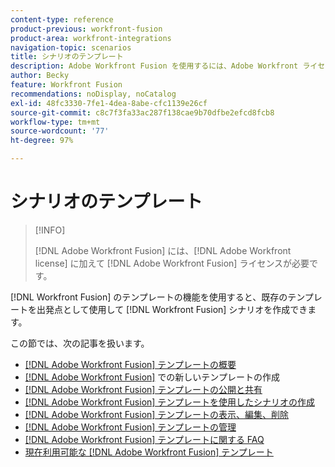 ```yaml
---
content-type: reference
product-previous: workfront-fusion
product-area: workfront-integrations
navigation-topic: scenarios
title: シナリオのテンプレート
description: Adobe Workfront Fusion を使用するには、Adobe Workfront ライセンスに加えて、Adobe Workfront Fusion ライセンスが必要です。
author: Becky
feature: Workfront Fusion
recommendations: noDisplay, noCatalog
exl-id: 48fc3330-7fe1-4dea-8abe-cfc1139e26cf
source-git-commit: c8c7f3fa33ac287f138cae9b70dfbe2efcd8fcb8
workflow-type: tm+mt
source-wordcount: '77'
ht-degree: 97%

---
```


# シナリオのテンプレート

>[!INFO]
>
>[!DNL Adobe Workfront Fusion] には、[!DNL Adobe Workfront license] に加えて [!DNL Adobe Workfront Fusion] ライセンスが必要です。

[!DNL Workfront Fusion] のテンプレートの機能を使用すると、既存のテンプレートを出発点として使用して [!DNL Workfront Fusion] シナリオを作成できます。

この節では、次の記事を扱います。

* [[!DNL Adobe Workfront Fusion] テンプレートの概要](/help/quicksilver/workfront-fusion/scenarios/templates/fusion-templates-overview.md)
* [ [!DNL Adobe Workfront Fusion]](../../../workfront-fusion/scenarios/templates/create-new-fusion-templates.md) での新しいテンプレートの作成
* [ [!DNL Adobe Workfront Fusion]  テンプレートの公開と共有](../../../workfront-fusion/scenarios/templates/publish-and-share-fusion-templates.md)
* [ [!DNL Adobe Workfront Fusion]  テンプレートを使用したシナリオの作成](../../../workfront-fusion/scenarios/templates/create-scenarios-with-fusion-templates.md)
* [ [!DNL Adobe Workfront Fusion]  テンプレートの表示、編集、削除](../../../workfront-fusion/scenarios/templates/view-edit-and-delete-fusion-templates.md)
* [[!DNL Adobe Workfront Fusion] テンプレートの管理](../../../workfront-fusion/scenarios/templates/fusion-templates-adminstration.md)
* [[!DNL Adobe Workfront Fusion] テンプレートに関する FAQ](../../../workfront-fusion/scenarios/templates/fusion-templates-faqs.md)
* [現在利用可能な  [!DNL Adobe Workfront Fusion]  テンプレート](../../../workfront-fusion/scenarios/templates/currently-available-fusion-templates.md)
